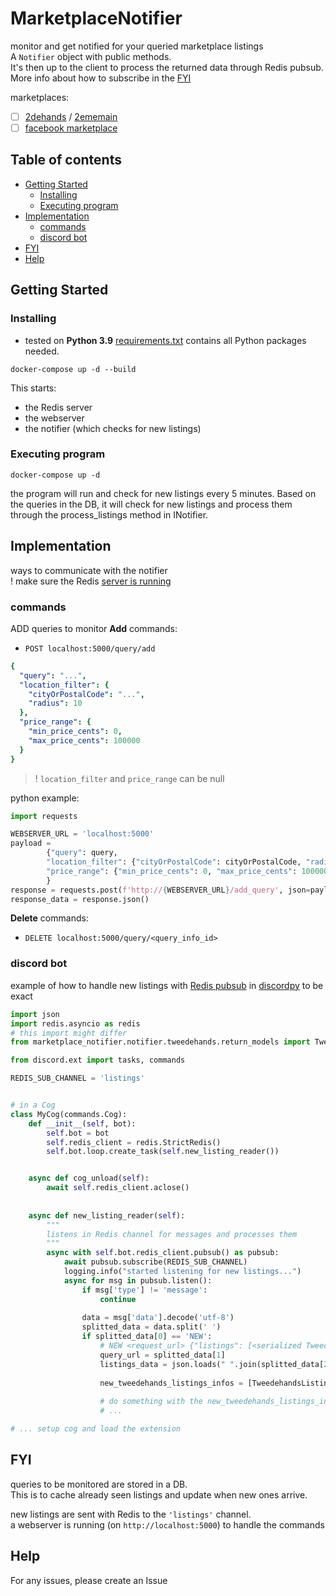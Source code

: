 # MarketplaceNotifier

monitor and get notified for your queried marketplace listings  
A `Notifier` object with public methods.  
It's then up to the client to process the returned data through Redis pubsub.  
More info about how to subscribe in the [FYI](#fyi)

marketplaces:

- [ ] [2dehands](https://www.2dehands.be) / [2ememain](https://www.2ememain.be)
- [ ] [facebook marketplace](https://www.facebook.com/marketplace)

## Table of contents

* [Getting Started](#getting-started)
    + [Installing](#installing)
    + [Executing program](#executing-program)
* [Implementation](#implementation)
    * [commands](#commands)
    * [discord bot](#discord-bot)
* [FYI](#fyi)
* [Help](#help)


## Getting Started

### Installing

* tested on **Python 3.9**
  [requirements.txt](requirements.txt) contains all Python packages needed.

```shell
docker-compose up -d --build
```

This starts:
- the Redis server
- the webserver
- the notifier (which checks for new listings)

### Executing program
```shell
docker-compose up -d
```

the program will run and check for new listings every 5 minutes.
Based on the queries in the DB, it will check for new listings and process them through the process_listings method in
INotifier.

## Implementation

ways to communicate with the notifier  
! make sure the Redis [server is running](#executing-program)

### commands

ADD queries to monitor
**Add** commands:
- `POST localhost:5000/query/add`
```yaml
{
  "query": "...",
  "location_filter": {
    "cityOrPostalCode": "...",
    "radius": 10
  },
  "price_range": {
    "min_price_cents": 0,
    "max_price_cents": 100000
  }
}
```
> ! `location_filter` and `price_range` can be null

python example:
```python
import requests

WEBSERVER_URL = 'localhost:5000'
payload = 
        {"query": query, 
        "location_filter": {"cityOrPostalCode": cityOrPostalCode, "radius": radius},
        "price_range": {"min_price_cents": 0, "max_price_cents": 100000}
        }
response = requests.post(f'http://{WEBSERVER_URL}/add_query', json=payload)
response_data = response.json()
```

**Delete** commands:
- `DELETE localhost:5000/query/<query_info_id>`

### discord bot
example of how to handle new listings with [Redis pubsub](https://redis-py.readthedocs.io/en/stable/advanced_features.html#publish-subscribe)
in [discordpy](https://discordpy.readthedocs.io/en/stable/) to be exact

```python
import json
import redis.asyncio as redis
# this import might differ
from marketplace_notifier.notifier.tweedehands.return_models import TweedehandsListingInfo

from discord.ext import tasks, commands

REDIS_SUB_CHANNEL = 'listings'


# in a Cog
class MyCog(commands.Cog):
    def __init__(self, bot):
        self.bot = bot
        self.redis_client = redis.StrictRedis()
        self.bot.loop.create_task(self.new_listing_reader())


    async def cog_unload(self):
        await self.redis_client.aclose()
    
    
    async def new_listing_reader(self):
        """
        listens in Redis channel for messages and processes them
        """
        async with self.bot.redis_client.pubsub() as pubsub:
            await pubsub.subscribe(REDIS_SUB_CHANNEL)
            logging.info("started listening for new listings...")
            async for msg in pubsub.listen():
                if msg['type'] != 'message':
                    continue
    
                data = msg['data'].decode('utf-8')
                splitted_data = data.split(' ')
                if splitted_data[0] == 'NEW':
                    # NEW <request_url> {"listings": [<serialized TweedehandsListingInfo objects>]}
                    query_url = splitted_data[1]
                    listings_data = json.loads(" ".join(splitted_data[2:]))
                    
                    new_tweedehands_listings_infos = [TweedehandsListingInfo(**l) for l in listings_data['listings']]]
    
                    # do something with the new_tweedehands_listings_infos
                    # ...

# ... setup cog and load the extension
```

## FYI

queries to be monitored are stored in a DB.  
This is to cache already seen listings and update when new ones arrive.

new listings are sent with Redis to the `'listings'` channel.  
a webserver is running (on `http://localhost:5000`) to handle the commands

## Help

For any issues, please create an Issue

